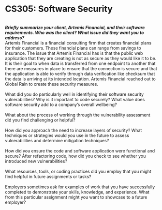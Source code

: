 # CS305: Software Security

<br> <b><i>Briefly summarize your client, Artemis Financial, and their software requirements. Who was the client? What issue did they want you to address? </b></i>
<br> Artemis Financial is a financial consulting firm that creates financial plans for their customers. These financial plans can range from savings to insurance. The issue that Artemis Financial has is that the public web application that they are creating is not as secure as they would like it to be. It is their goal to when data is transferred from one endpoint to another that there are measures in place to ensure that the connection is secure and that the application is able to verify through data verification like checksum that the data is arriving at its intended location. Artemis Financial reached out to Global Rain to create these security measures.
<br>
<br> What did you do particularly well in identifying their software security vulnerabilities? Why is it important to code securely? What value does software security add to a company’s overall wellbeing?
<br>
<br> What about the process of working through the vulnerability assessment did you find challenging or helpful?
<br>
<br> How did you approach the need to increase layers of security? What techniques or strategies would you use in the future to assess vulnerabilities and determine mitigation techniques?
<br>
<br> How did you ensure the code and software application were functional and secure? After refactoring code, how did you check to see whether you introduced new vulnerabilities?
<br>
<br> What resources, tools, or coding practices did you employ that you might find helpful in future assignments or tasks?
<br>
<br> Employers sometimes ask for examples of work that you have successfully completed to demonstrate your skills, knowledge, and experience. What from this particular assignment might you want to showcase to a future employer?
